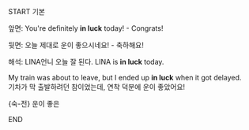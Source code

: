 START
기본

앞면:
You're definitely **in luck** today! - Congrats!

뒷면:
오늘 제대로 운이 좋으시네요! - 축하해요!

해석:
LINA언니 오늘 잘 된다.
LINA is **in luck** today.

My train was about to leave, but I ended up **in luck** when it got delayed.  
기차가 막 출발하려던 참이었는데, 연착 덕분에 운이 좋았어요!

{숙-전} 운이 좋은
<!--ID: 1743584049283-->
END